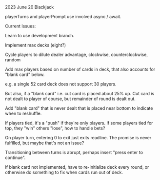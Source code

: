 2023 June 20 Blackjack

playerTurns and playerPrompt use involved async / await.

Current Issues:

Learn to use development branch.

Implement max decks (eight?)

Cycle players to dilute dealer advantage, clockwise, counterclockwise, random

Add max players based on number of cards in deck, that also accounts for "blank card" below.

e.g. a single 52 card deck does not support 30 players.

But also, if a "blank card" i.e. cut card is placed about 25% up.  Cut card is not dealt to player of course, but remainder of round is dealt out.

Add "blank card" that is never dealt that is placed near bottom to indicate when to reshuffle.

If players tied, it's a "push" if they're only players.  If some players tied for top, they "win" others "lose", how to handle bets?

On player turn, entering 0 to exit just exits readline.  The promise is never fulfilled, but maybe that's not an issue?

Transitioning between turns is abrupt, perhaps insert "press enter to continue".

If blank card not implemented, have to re-initialize deck every round, or otherwise do something to fix when cards run out of deck.
